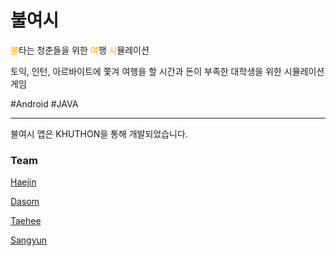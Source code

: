 # 불여시

<span style="color:orange">불</span>타는 청춘들을 위한 <span style="color:orange">여</span>행 <span style="color:orange">시</span>뮬레이션

토익, 인턴, 아르바이트에 쫓겨 여행을 할 시간과 돈이 부족한 대학생을 위한 시뮬레이션 게임

#Android #JAVA

---

불여시 앱은 KHUTHON을 통해 개발되었습니다.

### Team

[Haejin](https://github.com/maejinkim) 

[Dasom](https://github.com/toror33)

[Taehee](https://github.com/kthsarah1)

[Sangyun]()
